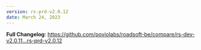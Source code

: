 ```yaml
---
version: rs-prd-v2.0.12
date: March 24, 2023
---
```


**Full Changelog**: https://github.com/poviolabs/roadsoft-be/compare/rs-dev-v2.0.11...rs-prd-v2.0.12